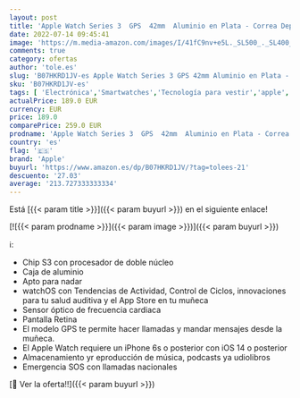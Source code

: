 ```yaml
---
layout: post
title: 'Apple Watch Series 3  GPS  42mm  Aluminio en Plata - Correa Deportiva Blanco'
date: 2022-07-14 09:45:41
image: 'https://m.media-amazon.com/images/I/41fC9nv+e5L._SL500_._SL400_.jpg'
comments: true
category: ofertas
author: 'tole.es'
slug: 'B07HKRD1JV-es Apple Watch Series 3 GPS 42mm Aluminio en Plata - Correa...'
sku: 'B07HKRD1JV-es'
tags: [ 'Electrónica','Smartwatches','Tecnología para vestir','apple','🇪🇸', ]
actualPrice: 189.0 EUR
currency: EUR
price: 189.0
comparePrice: 259.0 EUR
prodname: 'Apple Watch Series 3  GPS  42mm  Aluminio en Plata - Correa Deportiva Blanco'
country: 'es'
flag: '🇪🇸'
brand: 'Apple'
buyurl: 'https://www.amazon.es/dp/B07HKRD1JV/?tag=tolees-21'
descuento: '27.03'
average: '213.727333333334'
---
```


Está [{{< param title >}}]({{< param buyurl >}}) en el siguiente enlace!

[![{{< param prodname >}}]({{< param image >}})]({{< param buyurl >}})

ℹ️:

- Chip S3 con procesador de doble núcleo
- Caja de aluminio
- Apto para nadar
- watchOS con Tendencias de Actividad, Control de Ciclos, innovaciones para tu salud auditiva y el App Store en tu muñeca
- Sensor óptico de frecuencia cardiaca
- Pantalla Retina
- El modelo GPS te permite hacer llamadas y mandar mensajes desde la muñeca.
- El Apple Watch requiere un iPhone 6s o posterior con iOS 14 o posterior
- Almacenamiento yr eproducción de música, podcasts ya udiolibros
- Emergencia SOS con llamadas nacionales

[🛒 Ver la oferta!!]({{< param buyurl >}})
